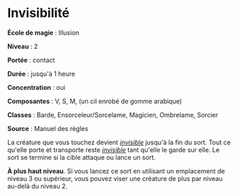 # Invisibilité

**École de magie** : Illusion

**Niveau** : 2

**Portée** : contact

**Durée** : jusqu'à 1 heure

**Concentration** : oui

**Composantes** : V, S, M, (un cil enrobé de gomme arabique)

**Classes** : Barde, Ensorceleur/Sorcelame, Magicien, Ombrelame, Sorcier

**Source** : Manuel des règles

La créature que vous touchez devient [_invisible_](/gerer-la-sante-du-personnage/#invisible) jusqu'à la fin du sort. Tout ce qu'elle porte et transporte reste [_invisible_](/gerer-la-sante-du-personnage/#invisible) tant qu'elle le garde sur elle. Le sort se termine si la cible attaque ou lance un sort.

**À plus haut niveau**. Si vous lancez ce sort en utilisant un emplacement de niveau 3 ou supérieur, vous pouvez viser une créature de plus par niveau au-delà du niveau 2.
